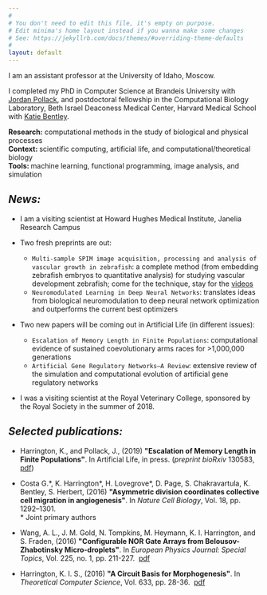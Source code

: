 ```yaml
---
#
# You don't need to edit this file, it's empty on purpose.
# Edit minima's home layout instead if you wanna make some changes
# See: https://jekyllrb.com/docs/themes/#overriding-theme-defaults
#
layout: default
---
```


I am an assistant professor at the University of Idaho, Moscow.

I completed my PhD in Computer Science at Brandeis University with <a href="http://www.jordanpollack.com">Jordan Pollack</a>, and postdoctoral fellowship in the Computational Biology Laboratory, Beth Israel Deaconess Medical Center, Harvard Medical School with <a href="http://cvbr.hms.harvard.edu/researchers/bentley.html">Katie Bentley</a>.

<b>Research:</b> computational methods in the study of biological and physical processes<br>
<b>Context: </b>scientific computing, artificial life, and computational/theoretical biology<br>
<b>Tools: </b>machine learning, functional programming, image analysis, and simulation<br>

## <i><b>News:</b></i>

- I am a visiting scientist at Howard Hughes Medical Institute, Janelia Research Campus
- Two fresh preprints are out:
  - `Multi-sample SPIM image acquisition, processing and analysis of vascular growth in zebrafish`: a complete method (from embedding zebrafish embryos to quantitative analysis) for studying vascular development zebrafish; come for the technique, stay for the [videos](https://twitter.com/Daetwyler_St/status/1066863930960740352)
  - `Neuromodulated Learning in Deep Neural Networks`: translates ideas from biological neuromodulation to deep neural network optimization and outperforms the current best optimizers

- Two new papers will be coming out in Artificial Life (in different issues): 
  - `Escalation of Memory Length in Finite Populations`: computational evidence of sustained coevolutionary arms races for >1,000,000 generations
  - `Artificial Gene Regulatory Networks—A Review`: extensive review of the simulation and computational evolution of artificial gene regulatory networks

- I was a visiting scientist at the Royal Veterinary College, sponsored by the Royal Society in the summer of 2018.

## <i><b>Selected publications:</b></i>

- Harrington, K., and Pollack, J., (2019) <b>"Escalation of Memory Length in Finite Populations"</b>. In Artificial Life, in press. (<i>preprint bioRxiv</i> 130583, <a href="http://www.biorxiv.org/content/early/2017/04/25/130583">pdf</a>)

- Costa G.\*, K. Harrington\*, H. Lovegrove\*, D. Page, S. Chakravartula, K. Bentley, S. Herbert, (2016) <b>"Asymmetric division coordinates collective cell migration in angiogenesis"</b>. In <i>Nature Cell Biology</i>, Vol. 18, pp. 1292–1301.&nbsp;&nbsp;<br>
\* Joint primary authors

- Wang, A. L., J. M. Gold, N. Tompkins, M. Heymann, K. I. Harrington, and S. Fraden, (2016) <b>"Configurable NOR Gate Arrays from Belousov-Zhabotinsky Micro-droplets"</b>. In <i>European Physics Journal: Special Topics</i>, Vol. 225, no. 1, pp. 211-227.&nbsp;&nbsp;<a href="http://link.springer.com/article/10.1140/epjst/e2016-02622-y">pdf</a>

- Harrington, K. I. S., (2016) <b>"A Circuit Basis for Morphogenesis"</b>. In <i>Theoretical Computer Science</i>, Vol. 633, pp. 28-36.&nbsp;&nbsp;<a href="https://www.researchgate.net/profile/Kyle_Harrington/publication/282626334_A_circuit_basis_for_morphogenesis/links/57a4a4ff08aefe6167aee512.pdf?origin=publication_detail&amp;ev=pub_int_prw_xdl&amp;msrp=OKNteOV602r-QlWov12hqoa2H6ezb4Uo2Vyio4xR8RSvOVKIO-9Vea3JiGG-xr4frwVJsPk0u-I_IUHJsH4beg.VdqCqjQytVn8tx5jRI-Yvc72T6TkR4Cs6D2QSqvlOouqYOBfU0Uqy7qFPQ8w1FDVFEZMquSUZypuvOME39UiKg.dd2DtqXfSCz4zViOzRY4JCzZQrhxGa5xHBIOdcXimwQj1t0RrGsSyt6EeNlTnRRJ-ZX53qAdoB0qrMRegzSYiw">pdf</a>
